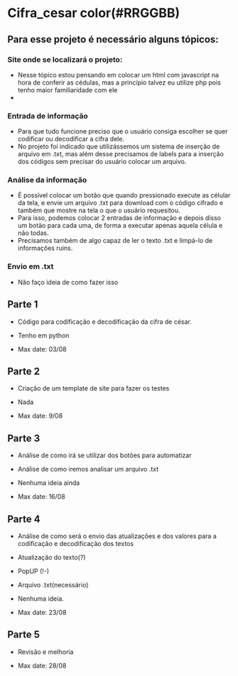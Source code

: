 # Cifra_cesar color(#RRGGBB)

## Para esse projeto é necessário alguns tópicos:

### Site onde se localizará o projeto:

- Nesse tópico estou pensando em colocar um html com javascript na hora de conferir as cédulas, mas a princípio talvez eu utilize php pois tenho maior familiaridade com ele
- 

### Entrada de informação

- Para que tudo funcione preciso que o usuário consiga escolher se quer codificar ou decodificar a cifra dele.
- No projeto foi indicado que utilizássemos um sistema de inserção de arquivo em .txt, mas além desse precisamos de labels para a inserção dos códigos sem precisar do usuário colocar um arquivo.

### Análise da informação

- É possível colocar um botão que quando pressionado execute as célular da tela, e envie um arquivo .txt para download com o código cifrado e também que mostre na tela o que o usuário requesitou.
- Para isso, podemos colocar 2 entradas de informação e depois disso um botão para cada uma, de forma a executar apenas aquela célula e não todas.
- Precisamos também de algo capaz de ler o texto .txt e limpá-lo de informações ruins.

### Envio em .txt

- Não faço ideia de como fazer isso


##  Parte 1

- Código para codificação e decodificação da cifra de césar.
- Tenho em python

- Max date: 03/08

## Parte 2

- Criação de um template de site para fazer os testes
- Nada

- Max date: 9/08

## Parte 3

- Análise de como irá se utilizar dos botões para automatizar
- Análise de como iremos analisar um arquivo .txt

- Nenhuma ideia ainda

- Max date: 16/08

## Parte 4

- Análise de como será o envio das atualizações e dos valores para a codificação e decodificação dos textos
- Atualização do texto(?)
- PopUP (!-)
- Arquivo .txt(necessário)

- Nenhuma ideia.

- Max date: 23/08

## Parte 5

- Revisão e melhoria

- Max date: 28/08
